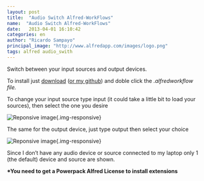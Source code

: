 ```yaml
---
layout: post
title:  "Audio Switch Alfred-WorkFlows"
name:  "Audio Switch Alfred-WorkFlows"
date:   2013-04-01 16:10:42
categories: en
author: "Ricardo Sampayo"
principal_image: "http://www.alfredapp.com/images/logo.png"
tags: alfred audio_swith
---
```


Switch between your input sources and output devices.

To install just [download][4] ([or my github][3]) and doble click the *.alfredworkflow file.*

To change your input source type input (it could take a little bit to load your sources), then select the one you desire

![Reponsive image][1]{.img-responsive}

The same for the output device, just type output then select your choice

![Reponsive image][2]{.img-responsive}

Since I don’t have any audio device or source connected to my laptop only 1 (the default) device and source are shown.

**\*You need to get a Powerpack Alfred License to install extensions**


[1]:http://f.cl.ly/items/3O2d3j1X041t3P1x1M3N/Captura%20de%20pantalla%202013-04-03%20a%20la(s)%2010.44.29.png "Input" 
[2]:http://f.cl.ly/items/0u25281D0U3p2H284719/Captura%20de%20pantalla%202013-04-03%20a%20la(s)%2010.44.36.png "Output" 
[3]:https://github.com/sampayo/Alfred-WorkFlows/tree/master/Audio%20Switch
[4]:https://dl.dropbox.com/u/7231699/Audio%20Switch.alfredworkflow